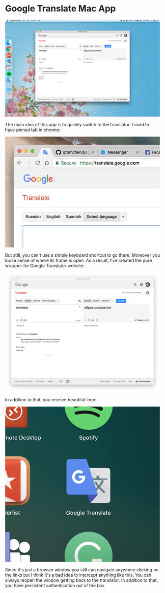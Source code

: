 # Google Translate Mac App

![Hero](/images/hero.jpeg)

The main idea of this app is to quickly switch to the translator. I used to have pinned tab in chrome:

![Tab](/images/tab.png)

But still, you can't use a simple keyboard shortcut to go there. Moreover you loose sense of where its frame is open.
As a result, I've created the pure wrapper for Google Translator website:

![Frame](/images/frame.png)

In addition to that, you receive beautiful icon:

![Icon](/images/icon.png)

Since it's just a browser window you still can navigate anywhere clicking on the links but I think it's a bad idea to intercept anything like this. You can always reopen the window getting back to the translator. In addition to that, you have persistent authentication out of the box.